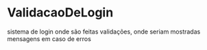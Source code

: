 # ValidacaoDeLogin
sistema de login onde são feitas validações, onde seriam mostradas mensagens em caso de erros
